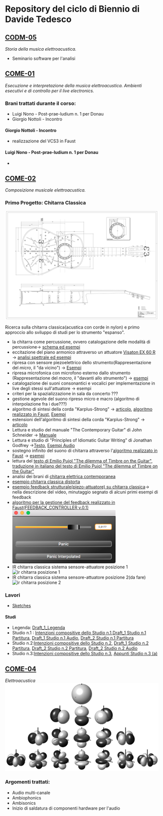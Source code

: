# Repository del ciclo di Biennio di Davide Tedesco

## [CODM-05](https://github.com/SMERM/BN-Tedesco/tree/master/CODM-05)
_Storia della musica elettroacustica._

- Seminario software per l'analisi

## [COME-01](https://github.com/SMERM/BN-Tedesco/tree/master/COME-01)
_Esecuzione e interpretazione della musica elettroacustica. Ambienti esecutivi e di controllo per il live electronics._
### Brani trattati durante il corso:
- Luigi Nono - Post-prae-ludium n. 1 per Donau
- Giorgio Nottoli - Incontro

#### Giorgio Nottoli - Incontro
- realizzazione del VCS3 in Faust

#### Luigi Nono - Post-prae-ludium n. 1 per Donau
- 
## [COME-02](https://github.com/SMERM/BN-Tedesco/tree/master/COME-02)
_Composizione musicale elettroacustica._
### Primo Progetto: Chitarra Classica

![Guitar](https://github.com/SMERM/BN-Tedesco/blob/master/COME-02/Bernardini/20200114/Schemi_chitarra_classica/ebguitars_plan_complete_large.png)

Ricerca sulla chitarra classica(acustica con corde in nylon) e primo approccio allo sviluppo di studi per lo strumento "espanso".

- la chitarra come percussione, ovvero catalogazione delle modalità di percussione-> [schema ed esempi](https://github.com/SMERM/BN-Tedesco/blob/master/COME-02/Bernardini/20200204/Modi%20di%20percussione%20con%20le%20dita.pdf)
- eccitazione del piano armonico attraverso un attuatore [Visaton EX 60 R](https://github.com/SMERM/BN-Tedesco/blob/master/COME-02/Lezioni_in_Compresenza/20200407/ex60r_8.pdf) -> [analisi spettrale ed esempi](https://github.com/SMERM/BN-Tedesco/tree/master/COME-02/Lezioni_in_Compresenza/20200317/Various_Sweeps)
- ripresa con sensore piezoelettrico dello strumento(Rappresentazione del _micro_, il "da vicino") -> [Esempi]()
- ripresa microfonica con microfono esterno dallo strumento (Rappresentazione del _macro_, il "davanti allo strumento") -> [esempi]()
- catalogazione dei suoni consonantici e vocalici per implementazione in live degli stessi sull'attuatore -> esempi
- criteri per la spazializzazione in sala da concerto ???
- gestione agevole del suono ripreso micro e macro (algoritmo di interpolazione fra i due???)
- algoritmo di sintesi della corda "Karplus-Strong" -> [articolo](https://github.com/SMERM/BN-Tedesco/blob/master/COME-02/Lezioni_in_Compresenza/20200303/Kevin%20Karplus%20and%20Alex%20Strong%20-%20Digital%20Synthesis%20of%20Plucked-String%20and%20Drum%20Timbres.pdf), [algoritmo realizzato in Faust](https://github.com/SMERM/BN-Tedesco/blob/master/COME-02/Lezioni_in_Compresenza/20200324/karplus_filtrato.dsp), [Esempi](https://github.com/SMERM/BN-Tedesco/tree/master/COME-02/Lezioni_in_Compresenza/20200331/Esempi_Karplus-Strong_Attuatore_su_chitarra)
- estensioni dell'algoritmo di sintesi della corda "Karplus-Strong" -> [articolo](https://github.com/SMERM/BN-Tedesco/blob/master/COME-02/Lezioni_in_Compresenza/20200407/David%20A.%20Jaffe%20and%20Julius%20O.%20Smith%20-%20Extensions%20of%20the%20Karplus-Strong%20Plucked-String%20Algorithm.pdf)
- Lettura e studio del manuale "The Contemporary Guitar" di John Schneider -> [Manuale](https://github.com/SMERM/BN-Tedesco/blob/master/COME-02/Lezioni_in_Compresenza/20200331/The-Contemporary-Guitar-Schneider-Vol-5.pdf)
- Lettura e studio di "Principles of Idiomatic Guitar Writing" di Jonathan Godfrey ->[Testo](https://github.com/SMERM/BN-Tedesco/blob/master/COME-02/Lezioni_in_Compresenza/20200331/Principles%20of%20Idiomatic%20Guitar%20Writing%20-%20Jonathan%20Godfrey.pdf),  [Esempi Audio](https://github.com/SMERM/BN-Tedesco/tree/master/COME-02/Lezioni_in_Compresenza/20200331/Principles%20of%20Idiomatic%20Guitar%20Writing%20-%20Jonathan%20Godfrey_Audio_Tracks)
- sostegno infinito del suono di chitarra attraverso l'[algoritmo realizzato in Faust](https://github.com/SMERM/BN-Tedesco/blob/master/COME-02/Lezioni_in_Compresenza/20200324/karplus_filtrato.dsp) -> [esempi]()
- lettura del [testo di Emilio Pujol "The dilemma of Timbre on the Guitar"](https://github.com/SMERM/BN-Tedesco/blob/master/COME-02/Lezioni_in_Compresenza/1979-Emilio-Pujol-Il-Dilemma-del-Timbro-sulla-Chitarra/1979-emilio-pujol-el-dilema-del-sonido-en-la-guitarra.pdf), [traduzione in italiano del testo di Emilio Pujol "The dilemma of Timbre on the Guitar"](https://github.com/SMERM/BN-Tedesco/tree/master/COME-02/Lezioni_in_Compresenza/1979-Emilio-Pujol-Il-Dilemma-del-Timbro-sulla-Chitarra/1979-Emilio-Pujol-Il-Dilemma-del-Timbro-sulla-Chitarra-Traduzione)
- analisi dei brani di [chitarra elettrica contemporanea](https://github.com/SMERM/BN-Tedesco/tree/master/COME-02/Lezioni_in_Compresenza/Chitarra_Elettrica_Contemporanea)
- [esempio chitarra classica distorta](https://youtu.be/K3yqyxcJStg)
- [esempio feedback strutturale(piezo-attuatore) su chitarra classica](https://www.youtube.com/watch?v=TraqAMf5Exo)-> nella descrizione del video, minutaggio segnato di alcuni primi esempi di feedback
- [algoritmo per la gestione del feedback realizzato in Faust(FEEDBACK_CONTROLLER v.0.1)](https://github.com/SMERM/BN-Tedesco/blob/master/COME-02/Lezioni_in_Compresenza/20200512/FEEDBACK_CONTROLLER.dsp)
![FEEDBACK_CONTROLLER v.0.1](COME-02/Lezioni_in_Compresenza/20200512/FEEDBACK_CONTROLLER%20v.0.1.png)
- IR chitarra classica sistema sensore-attuatore posizione 1 ![ir chitarra posizione 1](Classica_Attuatore_Posizione_1_Cal.jpg)
- IR chitarra classica sistema sensore-attuatore posizione 2(da fare) ![ir chitarra posizione 2]()


### Lavori 
- [Sketches](https://github.com/SMERM/BN-Tedesco/blob/master/COME-02/Lezioni_in_Compresenza/20200324/Sketches.pdf)
#### Studi 
- Legenda: [Draft_1_Legenda](https://github.com/SMERM/BN-Tedesco/blob/master/COME-02/Lezioni_in_Compresenza/20200407/Legenda_Part_Perc.jpg)
- Studio n.1 : [Intenzioni compositive dello Studio n.1](https://github.com/SMERM/BN-Tedesco/blob/master/COME-02/Lezioni_in_Compresenza/20200505/Intenzioni_compositive_dello_Studio_n.1.md),[Draft_1 Studio n.1 Partitura](https://github.com/SMERM/BN-Tedesco/blob/master/COME-02/Lezioni_in_Compresenza/20200331/Draft_1_Studio_n.1_Partitura.pdf), [Draft_1 Studio n.1 Audio](https://github.com/SMERM/BN-Tedesco/blob/master/COME-02/Lezioni_in_Compresenza/20200331/Draft_1_Studio_n.1_Audio.wav), [Draft_2 Studio n.1 Partitura]()
- Studio n.2:[Intenzioni compositive dello Studio n.2](), [Draft_1 Studio n.2 Partitura](https://github.com/SMERM/BN-Tedesco/blob/master/COME-02/Lezioni_in_Compresenza/20200407/Draft_1%20Studio%20n.2%20Partitura.pdf), [Draft_2 Studio n.2 Partitura](), [Draft_2 Studio n.2 Audio]()
- Studio n.3:[Intenzioni compositive dello Studio n.3](COME-02/Lezioni_in_Compresenza/20200519/Intenzioni_compositive_dello_Studio_n.3.md), [Appunti Studio n.3 (a)](COME-02/Lezioni_in_Compresenza/20200519/Appunti_Studio_n.3_a.jpeg)

## [COME-04](https://github.com/SMERM/BN-Tedesco/tree/master/COME-04)
_Elettroacustica_
![farfallone](https://github.com/SMERM/BN-Tedesco/blob/master/COME-04/Spherical_Harmonics_deg3.png)
### Argomenti trattati:
- Audio multi-canale
- Ambiophonics
- Ambisonics
- Inizio di saldatura di componenti hardware per l'audio
